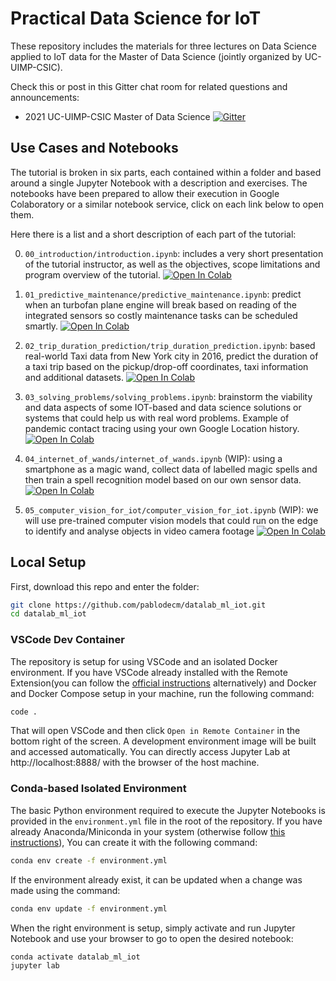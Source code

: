 # Practical Data Science for IoT

These repository includes the materials for three lectures on Data Science
applied to IoT data for the Master of Data Science (jointly organized by UC-UIMP-CSIC).

Check this or post in this Gitter chat room for related questions and announcements:

- 2021 UC-UIMP-CSIC Master of Data Science [![Gitter](https://badges.gitter.im/datalab_ml_iot/master_2021_unican.svg)](https://gitter.im/datalab_ml_iot/master_2021_unican?utm_source=badge&utm_medium=badge&utm_campaign=pr-badge)

## Use Cases and Notebooks

The tutorial is broken in six parts, each contained within a folder and based around
a single Jupyter Notebook with a description and exercises.
The notebooks have been prepared to allow their
execution in Google Colaboratory or a similar notebook service,
click on each link below to open them.

Here there is a list and a short description of each part of the tutorial:

0. `00_introduction/introduction.ipynb`: includes a very short presentation of the
  tutorial instructor, as well as the objectives, scope limitations and program
  overview of the tutorial.
  [![Open In Colab](https://colab.research.google.com/assets/colab-badge.svg)]( https://colab.research.google.com/github/pablodecm/datalab_ml_iot/blob/master/00_introduction/introduction.ipynb)

1. `01_predictive_maintenance/predictive_maintenance.ipynb`: predict when an turbofan
  plane engine will break based on reading of the integrated sensors so costly maintenance
  tasks can be scheduled smartly.
  [![Open In Colab](https://colab.research.google.com/assets/colab-badge.svg)]( https://colab.research.google.com/github/pablodecm/datalab_ml_iot/blob/master/01_predictive_maintenance/predictive_maintenance.ipynb)

2. `02_trip_duration_prediction/trip_duration_prediction.ipynb`: based real-world Taxi
  data from New York city in 2016, predict the duration of a taxi trip based on the
  pickup/drop-off coordinates, taxi information and additional datasets.
  [![Open In Colab](https://colab.research.google.com/assets/colab-badge.svg)]( https://colab.research.google.com/github/pablodecm/datalab_ml_iot/blob/master/02_trip_duration_prediction/trip_duration_prediction.ipynb)

3. `03_solving_problems/solving_problems.ipynb`: brainstorm the viability and data aspects of some IOT-based and data science solutions or systems that could help us with real word problems. Example of pandemic contact tracing using your own Google Location history.
  [![Open In Colab](https://colab.research.google.com/assets/colab-badge.svg)]( https://colab.research.google.com/github/pablodecm/datalab_ml_iot/blob/master/03_solving_problems/solving_problems.ipynb)

4. `04_internet_of_wands/internet_of_wands.ipynb` (WIP): using a smartphone as a magic wand,
  collect data of labelled magic spells and then train a spell recognition model
  based on our own sensor data.
  [![Open In Colab](https://colab.research.google.com/assets/colab-badge.svg)]( https://colab.research.google.com/github/pablodecm/datalab_ml_iot/blob/master/04_internet_of_wands/internet_of_wands.ipynb)

5. `05_computer_vision_for_iot/computer_vision_for_iot.ipynb` (WIP): we will use pre-trained
   computer vision models that could run on the edge to identify and analyse objects in video camera footage
  [![Open In Colab](https://colab.research.google.com/assets/colab-badge.svg)]( https://colab.research.google.com/github/pablodecm/datalab_ml_iot/blob/master/05_computer_vision_for_iot/computer_vision_for_iot.ipynb)

## Local Setup

First, download this repo and enter the folder:

```bash
git clone https://github.com/pablodecm/datalab_ml_iot.git
cd datalab_ml_iot
```

### VSCode Dev Container

The repository is setup for using VSCode and an isolated Docker environment. If you have VSCode already
installed with the Remote Extension(you can follow the
[official instructions](https://code.visualstudio.com/docs/setup/setup-overview) alternatively) and
Docker and Docker Compose setup in your machine, run the following command:

```bash
code .
```
That will open VSCode and then click `Open in Remote Container` in the
bottom right of the screen. A development environment image will be built and accessed
automatically. You can directly access Jupyter Lab at http://localhost:8888/ with the browser
of the host machine.

### Conda-based Isolated Environment

The basic Python environment required to execute the Jupyter Notebooks is provided
in the `environment.yml` file in the root of the repository. If you have already Anaconda/Miniconda
in your system (otherwise follow [this instructions](https://docs.conda.io/projects/conda/en/latest/user-guide/install/index.html#)), You can create it with the following command:

```bash
conda env create -f environment.yml
```

If the environment already exist, it can be updated when a change was made using the command:

```bash
conda env update -f environment.yml
```

When the right environment is setup, simply activate and run Jupyter Notebook and use your browser to
go to open the desired notebook:

```bash
conda activate datalab_ml_iot
jupyter lab
```
